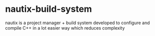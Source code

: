 # nautix-build-system
nautix is a project manager + build system developed to configure and compile C++ in a lot easier way which reduces complexity
